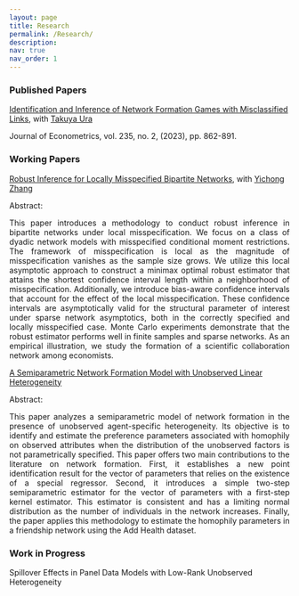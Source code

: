 ```yaml
---
layout: page
title: Research
permalink: /Research/
description: 
nav: true
nav_order: 1
---
```


<h3>Published Papers</h3>

[Identification and Inference of Network Formation Games with Misclassified Links](https://www.sciencedirect.com/science/article/pii/S0304407622001531?via%3Dihub), with <a href="https://economics.ucdavis.edu/people/takuya-ura" target="_blank">Takuya Ura</a>

Journal of Econometrics, vol. 235, no. 2, (2023), pp. 862-891.


<h3>Working Papers</h3>


[Robust Inference for Locally Misspecified Bipartite Networks](https://www.dropbox.com/scl/fi/kc2vslq1q3q3b9p6gjgte/CandelariaZhang2023.pdf?rlkey=o0z7bkxec4tz8pd3m4zrfadmb&dl=0), with <a href="https://faculty.smu.edu.sg/profile/yichong-zhang-1521" target="_blank">Yichong Zhang</a>

Abstract:

<p dir="ltr" align="justify">This paper introduces a methodology to conduct robust inference in bipartite networks under local misspecification. We focus on a class of dyadic network models with misspecified conditional moment restrictions. 
The framework of misspecification is local as the magnitude of misspecification vanishes as the sample size grows. We utilize this local asymptotic approach to construct a minimax optimal robust estimator that attains the shortest confidence interval length within a neighborhood of misspecification. Additionally, we introduce bias-aware confidence intervals that account for the effect of the local misspecification. These confidence intervals are asymptotically valid for the structural parameter of interest under sparse network asymptotics, both in the correctly specified and locally misspecified case. Monte Carlo experiments demonstrate that the robust estimator performs well in finite samples and sparse networks. As an empirical illustration,  we study the formation of a scientific collaboration network among economists.</p>


[A Semiparametric Network Formation Model with Unobserved Linear Heterogeneity](https://arxiv.org/abs/2007.05403)

Abstract:

<p dir="ltr" align="justify">This paper analyzes a semiparametric model of network formation in the presence of unobserved agent-specific heterogeneity. Its objective is to identify and estimate the preference parameters associated with homophily on observed attributes when the distribution of the unobserved factors is not parametrically specified. This paper offers two main contributions to the literature on network formation. First, it establishes a new point identification result for the vector of parameters that relies on the existence of a special regressor. Second, it introduces a simple two-step semiparametric estimator for the vector of parameters with a first-step kernel estimator. This estimator is consistent and has a limiting normal distribution as the number of individuals in the network increases. Finally, the paper applies this methodology to estimate the homophily parameters in a friendship network using the Add Health dataset.</p>


<h3>Work in Progress</h3> 

Spillover Effects in Panel Data Models with Low-Rank Unobserved Heterogeneity
